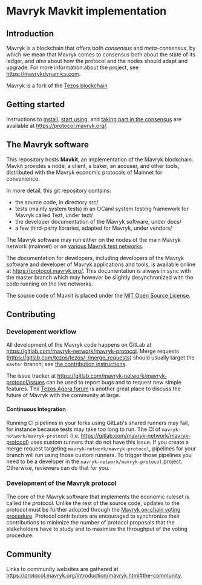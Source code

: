 # Mavryk Mavkit implementation

## Introduction 

Mavryk is a blockchain that offers both  _consensus_ and _meta-consensus_, by which we mean that Mavryk comes to consensus both about the state of its ledger, and  _also_ about how the
protocol and the nodes should adapt and upgrade.
For more information about the project, see https://mavrykdynamics.com.

Mavryk is a fork of the [Tezos blockchain](https://gitlab.com/tezos/tezos)

## Getting started

Instructions to
[install](https://protocol.mavryk.org/introduction/howtoget.html), [start
using](https://protocol.mavryk.org/introduction/howtouse.html), and
[taking part in the
consensus](https://protocol.mavryk.org/introduction/howtorun.html) are
available at https://protocol.mavryk.org/.

## The Mavryk software

This repository hosts **Mavkit**, an implementation of the Mavryk blockchain.
Mavkit provides a node, a client, a baker, an accuser, and other tools, distributed with the Mavryk economic protocols of Mainnet for convenience.

In more detail, this git repository contains:
- the source code, in directory src/
- tests (mainly system tests) in an OCaml system testing framework for Mavryk called Tezt, under tezt/
- the developer documentation of the Mavryk software, under docs/
- a few third-party libraries, adapted for Mavryk, under vendors/

The Mavryk software may run either on the nodes of
the main Mavryk network (mainnet) or on [various Mavryk test
networks](https://protocol.mavryk.org/introduction/test_networks.html).

The documentation for developers, including developers of the Mavryk software
and developer of Mavryk applications and tools, is available
online at https://protocol.mavryk.org/. This documentation is always in
sync with the master branch which may however be slightly
desynchronized with the code running on the live networks.

The source code of Mavkit is placed under the [MIT Open Source
License](https://opensource.org/licenses/MIT).

## Contributing

### Development workflow

All development of the Mavryk code happens on
GitLab at https://gitlab.com/mavryk-network/mavryk-protocol. Merge requests
(https://gitlab.com/tezos/tezos/-/merge_requests) should usually
target the `master` branch; see [the contribution
instructions](https://protocol.mavryk.org/developer/contributing.html).

The issue tracker at https://gitlab.com/mavryk-network/mavryk-protocol/issues can be used
to report bugs and to request new simple features. The [Tezos Agora
forum](https://forum.tezosagora.org/) is another great place to
discuss the future of Mavryk with the community at large.

#### Continuous Integration

Running CI pipelines in your forks using GitLab's shared runners
may fail, for instance because tests may take too long to run.
The CI of `mavryk-network/mavryk-protocol` (i.e. https://gitlab.com/mavryk-network/mavryk-protocol)
uses custom runners that do not have this issue.
If you create a merge request targeting `mavryk-network/mavryk-protocol`, pipelines
for your branch will run using those custom runners.
To trigger those pipelines you need to be a developer in the
`mavryk-network/mavryk-protocol` project. Otherwise, reviewers can do that for you.

### Development of the Mavryk protocol

The core of the Mavryk software that implements the economic ruleset is
called the *protocol*. Unlike the rest of the source code, updates to the
protocol must be further adopted through the [Mavryk
on-chain voting
procedure](https://protocol.mavryk.org/whitedoc/voting.html). Protocol
contributors are encouraged to synchronize their contributions to
minimize the number of protocol proposals that the stakeholders have
to study and to maximize the throughput of the voting procedure.

## Community

Links to community websites are gathered at <https://protocol.mavryk.org/introduction/mavryk.html#the-community>.
